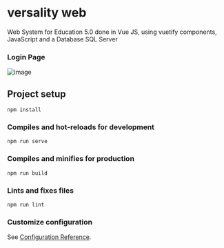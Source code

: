 # versality web

Web System for Education 5.0 done in Vue JS, using vuetify components, JavaScript and a Database SQL Server

### Login Page

![image](https://user-images.githubusercontent.com/99905571/178382451-5050c5b7-da67-45f8-9c6b-f0d54213af50.png)


## Project setup
```
npm install
```

### Compiles and hot-reloads for development
```
npm run serve
```

### Compiles and minifies for production
```
npm run build
```

### Lints and fixes files
```
npm run lint
```

### Customize configuration
See [Configuration Reference](https://cli.vuejs.org/config/).
